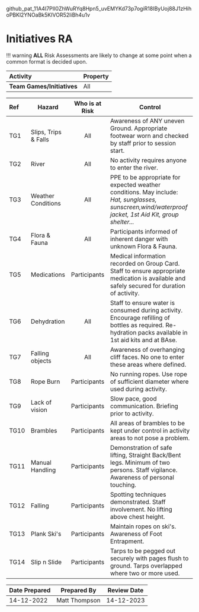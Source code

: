 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
# Initiatives RA

!!! warning
    **ALL** Risk Assessments are likely to change at some point when a common format is decided upon.

| **Activity**               | **Property** |
|:-------------------------- |:------------ |
| **Team Games/Initiatives** | All          |

| **Ref** | **Hazard**           | **Who is at Risk** | **Control**                                                                                                                                              |
|:------- | -------------------- |:------------------:| -------------------------------------------------------------------------------------------------------------------------------------------------------- |
| TG1     | Slips, Trips & Falls |        All         | Awareness of ANY uneven Ground. Appropriate footwear worn and checked by staff prior to session start.                                                   |
| TG2     | River                |        All         | No activity requires anyone to enter the river.                                                                                                          |
| TG3     | Weather Conditions   |        All         | PPE to be appropriate for expected weather conditions. May include: *Hat, sunglasses, sunscreen,wind/waterproof jacket, 1st Aid Kit, group shelter...*   |
| TG4     | Flora & Fauna        |        All         | Participants informed of inherent danger with unknown Flora & Fauna.                                                                                     |
| TG5     | Medications          |    Participants    | Medical information recorded on Group Card. Staff to ensure appropriate medication is available and safely secured for duration of activity.             |
| TG6     | Dehydration          |        All         | Staff to ensure water is consumed during activity. Encourage refilling of bottles as required. Re-hydration packs available in 1st aid kits and at BAse. |
| TG7     | Falling objects      |        All         | Awareness of overhanging cliff faces. No one to enter these areas where defined.                                                                         |
| TG8     | Rope Burn            |    Participants    | No running ropes. Use rope of sufficient diameter where used during activity.                                                                            |
| TG9     | Lack of vision       |    Participants    | Slow pace, good communication. Briefing prior to activity.                                                                                               |
| TG10    | Brambles             |    Participants    | All areas of brambles to be kept under control in activity areas to not pose a problem.                                                                  |
| TG11    | Manual Handling      |    Participants    | Demonstration of safe lifting, Straight Back/Bent legs. Minimum of two persons. Staff vigilance. Awareness of personal touching.                         |
| TG12    | Falling              |    Participants    | Spotting techniques demonstrated. Staff involvement. No lifting above chest height.                                                                      |
| TG13    | Plank Ski's          |    Participants    | Maintain ropes on ski's. Awareness of Foot Entrapment.                                                                                                   |
| TG14    | Slip n Slide         |    Participants    | Tarps to be pegged out securely with pages flush to ground. Tarps overlapped where two or more used.                                                     |

| **Date Prepared** | **Prepared By** | **Review Date** |
| ----------------- | --------------- | --------------- |
| 14-12-2022        | Matt Thompson   | 14-12-2023      |                                                                                                                                                         |
